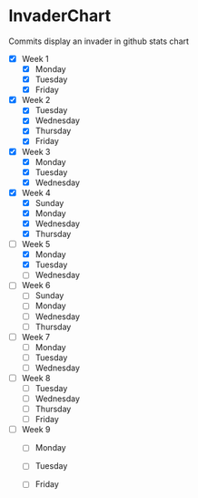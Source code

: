 # InvaderChart
Commits display an invader in github stats chart 
              
- [X] Week 1
  - [X] Monday
  - [X] Tuesday
  - [X] Friday
- [X] Week 2
  - [X] Tuesday
  - [X] Wednesday
  - [X] Thursday
  - [X] Friday
- [X] Week 3
  - [X] Monday
  - [X] Tuesday
  - [X] Wednesday
- [X] Week 4
  - [X] Sunday
  - [X] Monday
  - [X] Wednesday
  - [X] Thursday
- [ ] Week 5
  - [X] Monday
  - [X] Tuesday
  - [ ] Wednesday
- [ ] Week 6
  - [ ] Sunday
  - [ ] Monday
  - [ ] Wednesday
  - [ ] Thursday
- [ ] Week 7
  - [ ] Monday
  - [ ] Tuesday
  - [ ] Wednesday
- [ ] Week 8
  - [ ] Tuesday
  - [ ] Wednesday
  - [ ] Thursday
  - [ ] Friday
- [ ] Week 9
  - [ ] Monday
  - [ ] Tuesday
  - [ ] Friday

 
